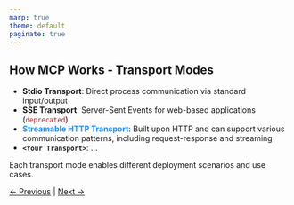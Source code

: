 ```yaml
---
marp: true
theme: default
paginate: true
---
```

<style>
.dodgerblue {
  color: dodgerblue;
}
.firebrick {
  color: firebrick;
}
</style>
## How MCP Works - Transport Modes

- **Stdio Transport**: Direct process communication via standard input/output
- **SSE Transport**: Server-Sent Events for web-based applications (<span class="firebrick">`deprecated`</span>)
- <span class="dodgerblue">**Streamable HTTP Transport**</span>: Built upon HTTP and can support various communication patterns, including request-response and streaming
- **`<Your Transport>`**: ...


Each transport mode enables different deployment scenarios and use cases.

[← Previous](001-what-is-mcp.md) | [Next →](003-docker-benefits.md)
